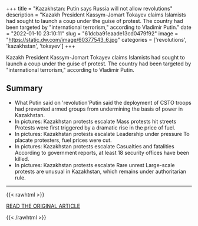 +++
title = "Kazakhstan: Putin says Russia will not allow revolutions"
description = "Kazakh President Kassym-Jomart Tokayev claims Islamists had sought to launch a coup under the guise of protest. The country had been targeted by \"international terrorism,\" according to Vladimir Putin."
date = "2022-01-10 23:10:11"
slug = "61dcba91eaade13cd0479f92"
image = "https://static.dw.com/image/60377543_6.jpg"
categories = ['revolutions', 'kazakhstan', 'tokayev']
+++

Kazakh President Kassym-Jomart Tokayev claims Islamists had sought to launch a coup under the guise of protest. The country had been targeted by \"international terrorism,\" according to Vladimir Putin.

## Summary

- What Putin said on 'revolution'Putin said the deployment of CSTO troops had prevented armed groups from undermining the basis of power in Kazakhstan.
- In pictures: Kazakhstan protests escalate Mass protests hit streets Protests were first triggered by a dramatic rise in the price of fuel.
- In pictures: Kazakhstan protests escalate Leadership under pressure To placate protesters, fuel prices were cut.
- In pictures: Kazakhstan protests escalate Casualties and fatalities According to government reports, at least 18 security offices have been killed.
- In pictures: Kazakhstan protests escalate Rare unrest Large-scale protests are unusual in Kazakhstan, which remains under authoritarian rule.

---

{{< rawhtml >}}
  <p class="article-category">
    <a target="_blank" href="https://www.dw.com/en/kazakhstan-putin-says-russia-will-not-allow-revolutions/a-60377370">READ THE ORIGINAL ARTICLE</a>
  </p>
{{< /rawhtml >}}
